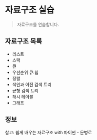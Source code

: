 # 자료구조 실습
> 자료구조를 연습합니다.


## 자료구조 목록
- 리스트
- 스택
- 큐
- 우선순위 큐:힙
- 정렬
- 색인과 이진 검색 트리
- 균형 검색 트리
- 해시 테이블
- 그래프



## 정보

참고: 쉽게 배우는 자료구조 with 파이썬 - 문병로



